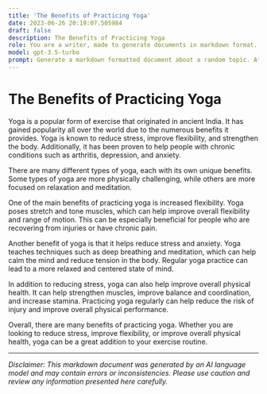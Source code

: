 ```yaml
---
title: 'The Benefits of Practicing Yoga'
date: 2023-06-26 20:19:07.505984
draft: false
description: The Benefits of Practicing Yoga
role: You are a writer, made to generate documents in markdown format. It is very important that all of the documents you generate are in valid markdown format.
model: gpt-3.5-turbo
prompt: Generate a markdown formatted document about a random topic. At the bottom, include a disclaimer explaining that the document was generated by you. The first line of the document should be the title. Make sure that the entire document is in proper markdown format, using a mix of various tags to make the document visually appealing.
---
```


# The Benefits of Practicing Yoga

Yoga is a popular form of exercise that originated in ancient India. It has gained popularity all over the world due to the numerous benefits it provides. Yoga is known to reduce stress, improve flexibility, and strengthen the body. Additionally, it has been proven to help people with chronic conditions such as arthritis, depression, and anxiety. 

There are many different types of yoga, each with its own unique benefits. Some types of yoga are more physically challenging, while others are more focused on relaxation and meditation.

One of the main benefits of practicing yoga is increased flexibility. Yoga poses stretch and tone muscles, which can help improve overall flexibility and range of motion. This can be especially beneficial for people who are recovering from injuries or have chronic pain.

Another benefit of yoga is that it helps reduce stress and anxiety. Yoga teaches techniques such as deep breathing and meditation, which can help calm the mind and reduce tension in the body. Regular yoga practice can lead to a more relaxed and centered state of mind.

In addition to reducing stress, yoga can also help improve overall physical health. It can help strengthen muscles, improve balance and coordination, and increase stamina. Practicing yoga regularly can help reduce the risk of injury and improve overall physical performance.

Overall, there are many benefits of practicing yoga. Whether you are looking to reduce stress, improve flexibility, or improve overall physical health, yoga can be a great addition to your exercise routine.

***

*Disclaimer: This markdown document was generated by an AI language model and may contain errors or inconsistencies. Please use caution and review any information presented here carefully.*